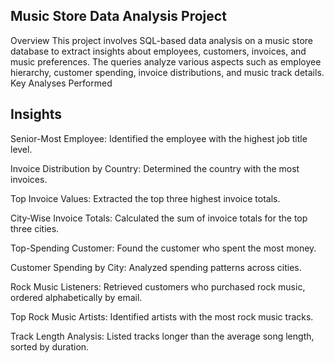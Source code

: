 
## Music Store Data Analysis Project
Overview
This project involves SQL-based data analysis on a music store database to extract insights about employees, customers, invoices, and music preferences. The queries analyze various aspects such as employee hierarchy, customer spending, invoice distributions, and music track details.
Key Analyses Performed

## Insights
Senior-Most Employee: Identified the employee with the highest job title level.

Invoice Distribution by Country: Determined the country with the most invoices.

Top Invoice Values: Extracted the top three highest invoice totals.

City-Wise Invoice Totals: Calculated the sum of invoice totals for the top three cities.

Top-Spending Customer: Found the customer who spent the most money.

Customer Spending by City: Analyzed spending patterns across cities.

Rock Music Listeners: Retrieved customers who purchased rock music, ordered alphabetically by email.

Top Rock Music Artists: Identified artists with the most rock music tracks.

Track Length Analysis: Listed tracks longer than the average song length, sorted by duration.



